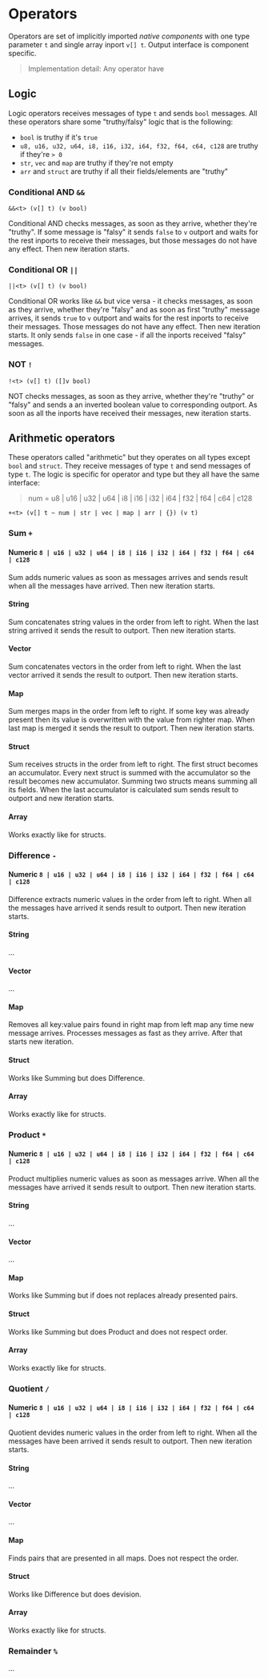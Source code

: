 # Operators

Operators are set of implicitly imported _native components_ with one type parameter `t` and single array inport `v[] t`. Output interface is component specific.

> Implementation detail:
> Any operator have

## Logic

Logic operators receives messages of type `t` and sends `bool` messages. All these operators share some "truthy/falsy" logic that is the following:

- `bool` is truthy if it's `true`
- `u8, u16, u32, u64, i8, i16, i32, i64, f32, f64, c64, c128` are truthy if they're `> 0`
- `str`, `vec` and `map` are truthy if they're not empty
- `arr` and `struct` are truthy if all their fields/elements are "truthy"

### Conditional AND `&&`

```
&&<t> (v[] t) (v bool)
```

Conditional AND checks messages, as soon as they arrive, whether they're "truthy". If some message is "falsy" it sends `false` to `v` outport and waits for the rest inports to receive their messages, but those messages do not have any effect. Then new iteration starts.

### Conditional OR `||`

```
||<t> (v[] t) (v bool)
```

Conditional OR works like `&&` but vice versa - it checks messages, as soon as they arrive, whether they're "falsy" and as soon as first "truthy" message arrives, it sends `true` to `v` outport and waits for the rest inports to receive their messages. Those messages do not have any effect. Then new iteration starts. It only sends `false` in one case - if all the inports received "falsy" messages.

### NOT `!`

```
!<t> (v[] t) ([]v bool)
```

NOT checks messages, as soon as they arrive, whether they're "truthy" or "falsy" and sends a an inverted boolean value to corresponding outport. As soon as all the inports have received their messages, new iteration starts.

## Arithmetic operators

These operators called "arithmetic" but they operates on all types except `bool` and `struct`. They receive messages of type `t` and send messages of type `t`. The logic is specific for operator and type but they all have the same interface:

> num = u8 | u16 | u32 | u64 | i8 | i16 | i32 | i64 | f32 | f64 | c64 | c128

```
+<t> (v[] t ~ num | str | vec | map | arr | {}) (v t)
```

### Sum `+`

#### Numeric `8 | u16 | u32 | u64 | i8 | i16 | i32 | i64 | f32 | f64 | c64 | c128`

Sum adds numeric values as soon as messages arrives and sends result when all the messages have arrived. Then new iteration starts.

#### String

Sum concatenates string values in the order from left to right. When the last string arrived it sends the result to outport. Then new iteration starts.

#### Vector

Sum concatenates vectors in the order from left to right. When the last vector arrived it sends the result to outport. Then new iteration starts.

#### Map

Sum merges maps in the order from left to right. If some key was already present then its value is overwritten with the value from righter map. When last map is merged it sends the result to outport. Then new iteration starts.

#### Struct

Sum receives structs in the order from left to right. The first struct becomes an accumulator. Every next struct is summed with the accumulator so the result becomes new accumulator. Summing two structs means summing all its fields. When the last accumulator is calculated sum sends result to outport and new iteration starts.

#### Array

Works exactly like for structs.

### Difference `-`

#### Numeric `8 | u16 | u32 | u64 | i8 | i16 | i32 | i64 | f32 | f64 | c64 | c128`

Difference extracts numeric values in the order from left to right. When all the messages have arrived it sends result to outport. Then new iteration starts.

#### String

...

#### Vector

...

#### Map

Removes all key:value pairs found in right map from left map any time new message arrives. Processes messages as fast as they arrive. After that starts new iteration.

#### Struct

Works like Summing but does Difference.

#### Array

Works exactly like for structs.

### Product `*`

#### Numeric `8 | u16 | u32 | u64 | i8 | i16 | i32 | i64 | f32 | f64 | c64 | c128`

Product multiplies numeric values as soon as messages arrive. When all the messages have arrived it sends result to outport. Then new iteration starts.

#### String

...

#### Vector

...

#### Map

Works like Summing but if does not replaces already presented pairs.

#### Struct

Works like Summing but does Product and does not respect order.

#### Array

Works exactly like for structs.

### Quotient `/`

#### Numeric `8 | u16 | u32 | u64 | i8 | i16 | i32 | i64 | f32 | f64 | c64 | c128`

Quotient devides numeric values in the order from left to right. When all the messages have been arrived it sends result to outport. Then new iteration starts.

#### String

...

#### Vector

...

#### Map

Finds pairs that are presented in all maps. Does not respect the order.

#### Struct

Works like Difference but does devision.

#### Array

Works exactly like for structs.

### Remainder `%`

...

<!-- ^ = XOR -->
